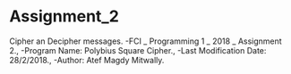 # Assignment_2
Cipher an Decipher messages.
-FCI _ Programming 1 _ 2018 _ Assignment 2.,
-Program Name: Polybius Square Cipher.,
-Last Modification Date: 28/2/2018.,
-Author: Atef Magdy Mitwally.
